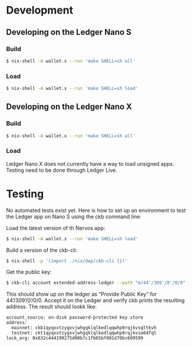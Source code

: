 # Development #

## Developing on the Ledger Nano S ##

### Build ###

``` sh
$ nix-shell -A wallet.s --run 'make SHELL=sh all'
```

### Load ###

``` sh
$ nix-shell -A wallet.s --run 'make SHELL=sh load'
```

## Developing on the Ledger Nano X ##

### Build ###

``` sh
$ nix-shell -A wallet.x --run 'make SHELL=sh all'
```

### Load ###

Ledger Nano X does not currently have a way to load unsigned apps.
Testing need to be done through Ledger Live.


# Testing #

No automated tests exist yet. Here is how to set up an environment to
test the Ledger app on Nano S using the ckb command line:

Load the latest version of th Nervos app:

``` sh
$ nix-shell -A wallet.s --run 'make SHELL=sh load'
```

Build a version of the ckb-cli:

``` sh
$ nix-shell -p '(import ./nix/dep/ckb-cli {})'
```

Get the public key:

``` sh
$ ckb-cli account extended-address-ledger --path "m/44'/309'/0'/0/0"
```

This should show up on the ledger as “Provide Public Key” for
44’/309’/0’/0/0. Accept it on the Ledger and verify ckb prints the
resulting address. The result should lookk like:

``` text
account_source: on-disk password-protected key store
address:
  mainnet: ckb1qyqxxtzygxvjwhgqklqlkedlqqwhp0rqjkvsqltkvh
  testnet: ckt1qyqxxtzygxvjwhgqklqlkedlqqwhp0rqjkvsa64fqt
lock_arg: 0x632c444199275d00b7c1fb65bf001d70bc609599
```
